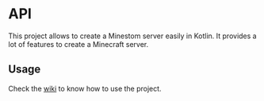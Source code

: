 # API

This project allows to create a Minestom server easily in Kotlin. It provides a lot of features to create a Minecraft
server.

## Usage

Check the [wiki](https://github.com/Rushyverse/api/wiki) to know how to use the project.

